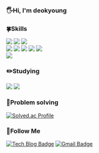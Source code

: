 
### 🖐Hi, I'm deokyoung

### 🍀Skills
<div>
<img src="https://img.shields.io/badge/html5-E34F26?style=flat&logo=html5&logoColor=white">
<img src="https://img.shields.io/badge/css-1572B6?style=flat&logo=css3&logoColor=white">
<img src="https://img.shields.io/badge/Javascript-F7DF1E?style=flat&logo=JavaScript&logoColor=white"/>
</div>

<div>
<img src="https://img.shields.io/badge/java-007396?style=flat&logo=java&logoColor=white">
<img src="https://img.shields.io/badge/Springboot-6DB33F?style=flat&logo=SpringBoot&logoColor=white"/>
<img src="https://img.shields.io/badge/Python-3776AB?style=flat&logo=Python&logoColor=white"/>
<img src="https://img.shields.io/badge/Django-092E20?style=flat&logo=Django&logoColor=white"/>
<img src="https://img.shields.io/badge/mysql-4479A1?style=flat&logo=mysql&logoColor=white"> 
 </div>
 
 <div>
 <img src="https://img.shields.io/badge/C++-00599C?style=flat&logo=C++&logoColor=white">
 </div>

 ### ✏️Studying
<div>
<img src="https://img.shields.io/badge/java-007396?style=flat&logo=java&logoColor=white">
<img src="https://img.shields.io/badge/Springboot-6DB33F?style=flat&logo=SpringBoot&logoColor=white"/>
</div>


 ### 💪Problem solving
[![Solved.ac Profile](http://mazassumnida.wtf/api/v2/generate_badge?boj=kang48450)](https://solved.ac/kang48450/)


### 📲Follow Me
[![Tech Blog Badge](http://img.shields.io/badge/-Tech%20blog-black?style=flat-square&logo=github&link=https://everydayyy.tistory.com/)](https://everydayyy.tistory.com/)
[![Gmail Badge](https://img.shields.io/badge/Gmail-d14836?style=flat-square&logo=Gmail&logoColor=white&link=mailto:kang48450@gmail.com)](mailto:kang48450@gmail.com)





